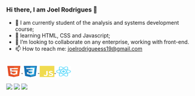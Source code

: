 ### Hi there, I am Joel Rodrigues 👋

- 🔭 I am currently student of the analysis and systems development course;
- 🌱 learning HTML, CSS and Javascript;
- 👯 I’m looking to collaborate on any enterprise, working with front-end.
- 📫 How to reach me: joelrodrigueess19@gmail.com

<div align="left">
  <a href="https://github.com/joelrodrigueess">
  <div style="display: inline_block"><br>
  <img align="center" alt="joel-HTML" height="30" width="40" src="https://raw.githubusercontent.com/devicons/devicon/master/icons/html5/html5-original.svg">
  <img align="center" alt="joel-CSS" height="30" width="40" src="https://raw.githubusercontent.com/devicons/devicon/master/icons/css3/css3-original.svg">
  <img align="center" alt="joel-Js" height="30" width="40" src="https://raw.githubusercontent.com/devicons/devicon/master/icons/javascript/javascript-plain.svg"> 
  <img align="center" alt="joel-React" height="30" width="40" src="https://raw.githubusercontent.com/devicons/devicon/master/icons/react/react-original.svg">
</div>
<br>
<div> 
  <a href="https://www.youtube.com/channel/UCsWUGyK7riV7vLPp-39GlBQ" target="_blank"><img src="https://img.shields.io/badge/YouTube-FF0000?style=for-the-badge&logo=youtube&logoColor=white" target="_blank"></a>
  <a href="https://www.instagram.com/joel_rodrigueess/" target="_blank"><img src="https://img.shields.io/badge/-Instagram-%23E4405F?style=for-the-badge&logo=instagram&logoColor=white" target="_blank"></a>
  <a href = "mailto:srjunipulapula@gmail.com"><img src="https://img.shields.io/badge/-Gmail-%23333?style=for-the-badge&logo=gmail&logoColor=white" target="_blank"></a>
  
</div>
